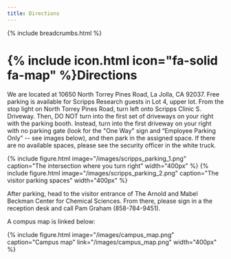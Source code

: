 ```yaml
---
title: Directions
---
```


{% include breadcrumbs.html %}

# {% include icon.html icon="fa-solid fa-map" %}Directions

We are located at 10650 North Torrey Pines Road, La Jolla, CA 92037. Free parking is available for Scripps Research guests in Lot 4, upper lot.
From the stop light on North Torrey Pines Road, turn left onto Scripps Clinic S. Driveway. Then, DO NOT turn
into the first set of driveways on your right with the parking booth. Instead, turn into the first driveway on
your right with no parking gate (look for the "One Way" sign and “Employee Parking Only” -- see images below), and then park in
the assigned space. If there are no available spaces, please see the security officer in the white truck. 

{%
  include figure.html
  image="/images/scripps_parking_1.png"
  caption="The intersection where you turn right"
  width="400px"
%}
{%
  include figure.html
  image="/images/scripps_parking_2.png"
  caption="The visitor parking spaces"
  width="400px"
%}


After parking, head to the visitor entrance of The Arnold and Mabel Beckman Center for Chemical
Sciences. From there, please sign in a the reception desk and call Pam Graham (858-784-9451).

A compus map is linked below: 

{%
  include figure.html
  image="/images/campus_map.png"
  caption="Campus map"
  link="/images/campus_map.png"
  width="400px"
%}